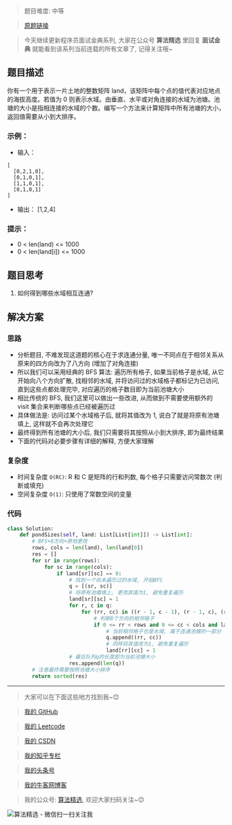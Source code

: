 > 题目难度: 中等

> [原题链接](https://leetcode-cn.com/problems/pond-sizes-lcci/)

> 今天继续更新程序员面试金典系列, 大家在公众号 **算法精选** 里回复 **面试金典** 就能看到该系列当前连载的所有文章了, 记得关注哦~

## 题目描述

你有一个用于表示一片土地的整数矩阵 land，该矩阵中每个点的值代表对应地点的海拔高度。若值为 0 则表示水域。由垂直、水平或对角连接的水域为池塘。池塘的大小是指相连接的水域的个数。编写一个方法来计算矩阵中所有池塘的大小，返回值需要从小到大排序。

### 示例：

- 输入：

```
[
  [0,2,1,0],
  [0,1,0,1],
  [1,1,0,1],
  [0,1,0,1]
]
```

- 输出： [1,2,4]

### 提示：

- 0 < len(land) <= 1000
- 0 < len(land[i]) <= 1000

## 题目思考

1. 如何得到哪些水域相互连通?

## 解决方案

### 思路

- 分析题目, 不难发现这道题的核心在于求连通分量, 唯一不同点在于相邻关系从原来的四方向改为了八方向 (增加了对角连接)
- 所以我们可以采用经典的 BFS 算法: 遍历所有格子, 如果当前格子是水域, 从它开始向八个方向扩散, 找相邻的水域, 并将访问过的水域格子都标记为已访问, 直到这些点都处理完毕, 对应遍历的格子数目即为当前池塘大小
- 相比传统的 BFS, 我们这里可以做出一些改进, 从而做到不需要使用额外的 visit 集合来判断哪些点已经被遍历过
- 具体做法是: 访问过某个水域格子后, 就将其值改为 1, 说白了就是将原有池塘填上, 这样就不会再次处理它
- 最终得到所有池塘的大小后, 我们只需要将其按照从小到大排序, 即为最终结果
- 下面的代码对必要步骤有详细的解释, 方便大家理解

### 复杂度

- 时间复杂度 `O(RC)`: R 和 C 是矩阵的行和列数, 每个格子只需要访问常数次 (判断或填充)
- 空间复杂度 `O(1)`: 只使用了常数空间的变量

### 代码

```python
class Solution:
    def pondSizes(self, land: List[List[int]]) -> List[int]:
        # BFS+8方向+原地更改
        rows, cols = len(land), len(land[0])
        res = []
        for sr in range(rows):
            for sc in range(cols):
                if land[sr][sc] == 0:
                    # 找到一个尚未遍历过的水域, 开始BFS
                    q = [(sr, sc)]
                    # 将原有池塘填上, 更改其值为1, 避免重复遍历
                    land[sr][sc] = 1
                    for r, c in q:
                        for (rr, cc) in ((r - 1, c - 1), (r - 1, c), (r - 1, c + 1), (r, c - 1), (r, c + 1), (r + 1, c - 1), (r + 1, c), (r + 1, c + 1)):
                            # 判断8个方向的相邻格子
                            if 0 <= rr < rows and 0 <= cc < cols and land[rr][cc] == 0:
                                # 当前相邻格子也是水域, 属于连通池塘的一部分
                                q.append((rr, cc))
                                # 同样将其值改为1, 避免重复遍历
                                land[rr][cc] = 1
                    # 最后队列q的长度即为当前池塘大小
                    res.append(len(q))
        # 注意最终需要按照池塘大小排序
        return sorted(res)
```

---

> 大家可以在下面这些地方找到我~😊

> [我的 GitHub](https://github.com/zjulyx)

> [我的 Leetcode](https://leetcode-cn.com/u/suibianfahui/)

> [我的 CSDN](https://me.csdn.net/zjulyx1993)

> [我的知乎专栏](https://zhuanlan.zhihu.com/c_1242508721932464128)

> [我的头条号](https://www.toutiao.com/c/user/1090304683804520/#mid=1671643017345028)

> [我的牛客网博客](https://blog.nowcoder.net/zjulyx)

> 我的公众号: [算法精选](https://mp.weixin.qq.com/s?__biz=MzA5MDk1MjI5MA==&mid=2247484158&idx=1&sn=90176bac32cf7af40e4074c721fd8a95&chksm=900285f3a7750ce5a068c9c9773781461819633f2fd60533732637ec9520c908371ebc218d49&scene=178&cur_album_id=1386231241346859009#rd), 欢迎大家扫码关注~😊

![算法精选 - 微信扫一扫关注我](https://pic1.zhimg.com/80/v2-7c988a7b35886df51596ef23616764ac_1440w.jpg)
